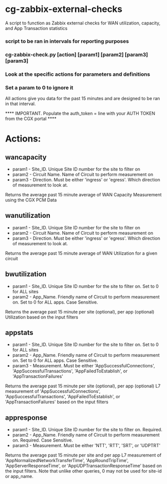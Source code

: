 # cg-zabbix-external-checks
A script to function as Zabbix external checks for WAN utilization, capacity, and App Transaction statistics

### script to be ran in intervals for reporting purposes
### cg-zabbix-check.py [action] [param1] [param2] [param3] [param3]
###  Look at the specific actions for parameters and definitions
### Set a param to 0 to ignore it

All actions give you data for the past 15 minutes and are designed to be ran in that interval.

**** IMPORTANT. Populate the auth_token =  line with your AUTH TOKEN from the CGX portal ****

# Actions:

## wancapacity
- param1 - Site_ID. Unique Site ID number for the site to filter on
- param2 - Circuit Name. Name of Circuit to perform measurement on
- param3 - Direction. Must be either 'ingress' or 'egress'. Which direction of measurement to look at.

Returns the average past 15 minute average of WAN Capacity Measurement using the CGX PCM Data

## wanutilization
- param1 - Site_ID. Unique Site ID number for the site to filter on
- param2 - Circuit Name. Name of Circuit to perform measurement on
- param3 - Direction. Must be either 'ingress' or 'egress'. Which direction of measurement to look at.

Returns the average past 15 minute average of WAN Utilization for a given circuit


## bwutilization
- param1 - Site_ID. Unique Site ID number for the site to filter on. Set to 0 for ALL sites
- param2 - App_Name. Friendly name of Circuit to perform measurement on. Set to 0 for ALL apps. Case Sensitive.

Returns the average past 15 minute per site (optional), per app (optional) Utilization based on the input filters


## appstats
- param1 - Site_ID. Unique Site ID number for the site to filter on. Set to 0 for ALL sites
- param2 - App_Name. Friendly name of Circuit to perform measurement on. Set to 0 for ALL apps. Case Sensitive.
- param3 - Measurement. Must be either 'AppSuccessfulConnections', 'AppSuccessfulTransactions', 'AppFailedToEstablish', or 'AppTransactionFailures'

Returns the average past 15 minute per site (optional), per app (optional) L7 measurement of 'AppSuccessfulConnections', 'AppSuccessfulTransactions', 'AppFailedToEstablish', or 'AppTransactionFailures' based on the input filters


## appresponse
- param1 - Site_ID. Unique Site ID number for the site to filter on. Required.
- param2 - App_Name. Friendly name of Circuit to perform measurement on. Required. Case Sensitive.
- param3 - Measurement. Must be either 'NTT', 'RTT', 'SRT', or 'UDPTRT'

Returns the average past 15 minute per site and per app L7 measurement of 'AppNormalizedNetworkTransferTime', 'AppRoundTripTime', 'AppServerResponseTime', or 'AppUDPTransactionResponseTime' based on the input filters. Note that unlike other queries, 0 may not be used for site-id or app_name.


